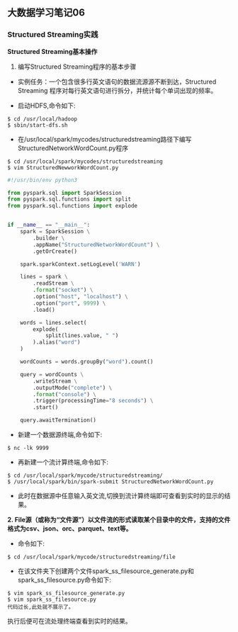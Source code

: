 ##  大数据学习笔记06
### Structured Streaming实践

**Structured Streaming基本操作**
1. 编写Structured Streaming程序的基本步骤
- 实例任务：一个包含很多行英文语句的数据流源源不断到达，Structured Streaming
程序对每行英文语句进行拆分，并统计每个单词出现的频率。

- 启动HDFS,命令如下:
```shell
$ cd /usr/local/hadoop
$ sbin/start-dfs.sh
```
- 在/usr/local/spark/mycodes/structuredstreaming路径下编写StructuredNetworkWordCount.py程序
```shell
$ cd /usr/local/spark/mycodes/structuredstreaming
$ vim StructuredNewworkWordCount.py
```
```python
#!/usr/bin/env python3

from pyspark.sql import SparkSession
from pyspark.sql.functions import split
from pyspark.sql.functions import explode


if __name__ == "__main__":
    spark = SparkSession \
        .builder \
        .appName("StructuredNetworkWordCount") \
        .getOrCreate()

    spark.sparkContext.setLogLevel('WARN')

    lines = spark \
        .readStream \
        .format("socket") \
        .option("host", "localhost") \
        .option("port", 9999) \
        .load()

    words = lines.select(
        explode(
            split(lines.value, " ")
        ).alias("word")
    )

    wordCounts = words.groupBy("word").count()

    query = wordCounts \
        .writeStream \
        .outputMode("complete") \
        .format("console") \
        .trigger(processingTime="8 seconds") \
        .start()

    query.awaitTermination()
```
- 新建一个数据源终端,命令如下:
```shell
$ nc -lk 9999
```
- 再新建一个流计算终端,命令如下:
```shell
$ cd /usr/local/spark/mycode/structuredstreaming/
$ /usr/local/spark/bin/spark-submit StructuredNetworkWordCount.py
```
- 此时在数据源中任意输入英文流,切换到流计算终端即可查看到实时的显示的结果。

**2. File源（或称为“文件源”）以文件流的形式读取某个目录中的文件，支持的文件格式为csv、json、orc、parquet、text等。**
- 命令如下:
```shell
$ cd /usr/local/spark/mycode/structuredstreaming/file
```
- 在该文件夹下创建两个文件spark_ss_filesource_generate.py和spark_ss_filesource.py命令如下:
```shell
$ vim spark_ss_filesource_generate.py
$ vim spark_ss_filesource.py
代码过长,此处就不展示了。
```
执行后便可在流处理终端查看到实时的结果。

